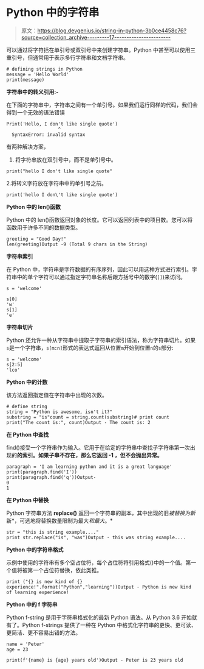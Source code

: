 # Python 中的字符串

> 原文：<https://blog.devgenius.io/string-in-python-3b0ce4458c76?source=collection_archive---------17----------------------->

可以通过将字符括在单引号或双引号中来创建字符串。Python 中甚至可以使用三重引号，但通常用于表示多行字符串和文档字符串。

```
# defining strings in Python
message = 'Hello World'
print(message)
```

**字符串中的转义引用:-**

在下面的字符串中，字符串之间有一个单引号。如果我们运行同样的代码，我们会得到一个无效的语法错误

```
Print('Hello, I don't like single quote')
                   ^
  SyntaxError: invalid syntax
```

有两种解决方案，

1.  将字符串放在双引号中，而不是单引号中。

```
print("hello I don't like single quote"
```

2.将转义字符放在字符串中的单引号之前。

```
print('hello I don\'t like single quote')
```

**Python 中的 len()函数**

Python 中的 len()函数返回对象的长度。它可以返回列表中的项目数。您可以将函数用于许多不同的数据类型。

```
greeting = "Good Day!"
len(greeting)Output -9 (Total 9 chars in the String)
```

**字符串索引**

在 Python 中，字符串是字符数据的有序序列，因此可以用这种方式进行索引。字符串中的单个字符可以通过指定字符串名称后跟方括号中的数字(`[]`)来访问。

```
s = 'welcome'

s[0]
'w'
s[1]
'e'
```

**字符串切片**

Python 还允许一种从字符串中提取子字符串的索引语法，称为字符串切片。如果`s`是一个字符串，`s[m:n]`形式的表达式返回从位置`m`开始到位置`n`的`s`部分:

```
s = 'welcome'
s[2:5]
'lco'
```

**Python 中的计数**

该方法返回指定值在字符串中出现的次数。

```
# define string
string = "Python is awesome, isn't it?"
substring = "is"count = string.count(substring)# print count
print("The count is:", count)Output - The count is: 2
```

**在 Python 中查找**

find()接受一个字符串作为输入。它用于在给定的字符串中查找子字符串第一次出现的**的索引。如果子串不存在，那么它返回 **-1** ，但不会抛出异常。**

```
paragraph = 'I am learning python and it is a great language'
print(paragraph.find('I'))
print(paragraph.find('q'))Output- 
0
1
```

**在 Python 中替换**

Python 字符串方法 **replace()** 返回一个字符串的副本，其中出现的旧*被替换为新*新*，可选地将替换数量限制为最大*和最大*。*

```
str = "this is string example...."
print str.replace("is", "was")Output - this was string example....
```

**Python 中的字符串格式**

示例中使用的字符串有多个空占位符，每个占位符将引用格式()中的一个值。第一个值将被第一个占位符替换，依此类推。

```
print ("{} is new kind of {} experience!".format("Python","learning"))Output - Python is new kind of learning experience!
```

**Python 中的 f 字符串**

Python f-string 是用于字符串格式化的最新 Python 语法。从 Python 3.6 开始就有了。Python f-strings 提供了一种在 Python 中格式化字符串的更快、更可读、更简洁、更不容易出错的方法。

```
name = 'Peter'
age = 23

print(f'{name} is {age} years old')Output - Peter is 23 years old
```